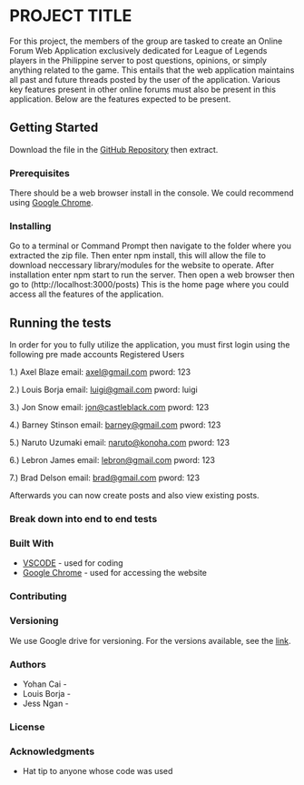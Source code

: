 # **PROJECT TITLE**
For this project, the members of the group are tasked to create an Online Forum Web Application exclusively dedicated for League of Legends players in the Philippine server to post questions, opinions, or simply anything related to the game. This entails that the web application maintains all past and future threads posted by the user of the application. Various key features present in other online forums must also be present in this application. Below are the features expected to be present.

## Getting Started
Download the file in the [GitHub Repository](https://github.com/ccapdev1920T2/s11g6.git) then extract. 
### Prerequisites
There should be a web browser install in the console. We could recommend using [Google Chrome](https://www.google.com/chrome/?brand=CHBD&gclid=EAIaIQobChMI45uWqp7d6AIVCgRgCh0yDQVFEAAYASAAEgLDCPD_BwE&gclsrc=aw.ds).
### Installing
Go to a terminal or Command Prompt then navigate to the folder where you extracted the zip file. Then enter npm install, this will allow the file to download neccessary library/modules for the website to operate. After installation enter npm start to run the server. Then open a web browser then go to (http://localhost:3000/posts) This is the home page where you could access all the features of the application.
## Running the tests
In order for you to fully utilize the application, you must first login using the following pre made accounts 
Registered Users

1.)
Axel Blaze
email: axel@gmail.com
pword: 123

2.) Louis Borja
email: luigi@gmail.com
pword: luigi

3.) Jon Snow
email: jon@castleblack.com
pword: 123

4.) Barney Stinson
email: barney@gmail.com
pword: 123

5.) Naruto Uzumaki
email: naruto@konoha.com
pword: 123

6.) Lebron James
email: lebron@gmail.com
pword: 123

7.) Brad Delson
email: brad@gmail.com
pword: 123

Afterwards you can now create posts and also view existing posts.
### Break down into end to end tests

### Built With
- [VSCODE](https://code.visualstudio.com/) - used for coding
- [Google Chrome](https://www.google.com/chrome/?brand=CHBD&gclid=EAIaIQobChMI45uWqp7d6AIVCgRgCh0yDQVFEAAYASAAEgLDCPD_BwE&gclsrc=aw.ds) - used for accessing the website
### Contributing

### Versioning
We use Google drive for versioning. For the versions available, see the [link](https://drive.google.com/open?id=13ReF0A0VcuXVkyeFcn_3aKXHKx14Feqe).
### Authors
- Yohan Cai - 
- Louis Borja - 
- Jess Ngan - 
### License

### Acknowledgments
- Hat tip to anyone whose code was used

